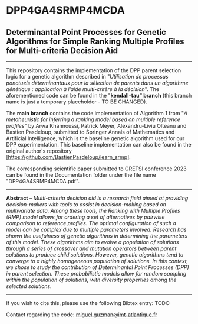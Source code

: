 # DPP4GA4SRMP4MCDA
## Determinantal Point Processes for Genetic Algorithms for Simple Ranking Multiple Profiles for Multi-criteria Decision Aid

***
This repository contains the implementation of the DPP parent selection logic for a genetic algorithm described in "*Utilisation de processus ponctuels déterminantaux pour la sélection de parents dans un algorithme génétique : application à l’aide multi-critère à la décision*". The aforementioned code can be found in the "**kendall-tau" branch** (this branch name is just a temporary placeholder - TO BE CHANGED).

The **main branch** contains the code implementation of Algorithm 1 from "*A metaheuristic for inferring a ranking model based on multiple reference profiles*" by Arwa Khannoussi, Patrick Meyer, Alexandru-Liviu Olteanu and Bastien Pasdeloup, submitted to Springer Annals of Mathematics and Artificial Intelligence, which is the baseline genetic algorithm used for our DPP experimentation. This baseline implementation can also be found in the original author's repository [https://github.com/BastienPasdeloup/learn_srmp].

The corresponding scientific paper submitted to GRETSI conference 2023 can be found in the Documentation folder under the file name "DPP4GA4SRMP4MCDA.pdf".

***

**Abstract** – *Multi-criteria decision aid is a research field aimed at providing decision-makers with tools to assist in decision-making
based on multivariate data. Among these tools, the Ranking with Multiple Profiles (RMP) model allows for ordering a set of
alternatives by pairwise comparison to reference profiles. The optimal configuration of such a model can be complex due to multiple
parameters involved. Research has shown the usefulness of genetic algorithms in determining the parameters of this model. These
algorithms aim to evolve a population of solutions through a series of crossover and mutation operators between parent solutions to
produce child solutions. However, genetic algorithms tend to converge to a highly homogeneous population of solutions. In this
context, we chose to study the contribution of Determinantal Point Processes (DPP) in parent selection. These probabilistic models
allow for random sampling within the population of solutions, with diversity properties among the selected solutions.*

***

If you wish to cite this, please use the following Bibtex entry: TODO

Contact regarding the code: miguel.guzman@imt-atlantique.fr